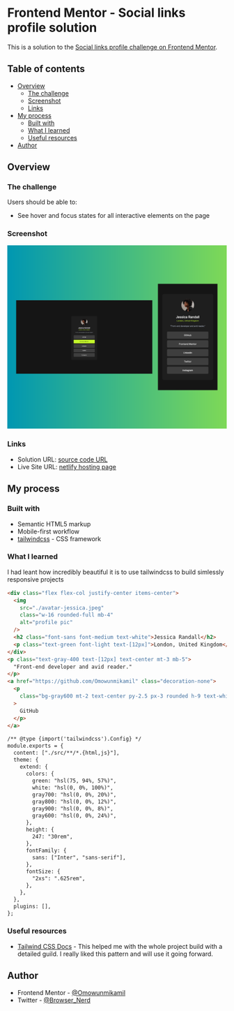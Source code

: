 # Frontend Mentor - Social links profile solution

This is a solution to the [Social links profile challenge on Frontend Mentor](https://www.frontendmentor.io/challenges/social-links-profile-UG32l9m6dQ).

## Table of contents

- [Overview](#overview)
  - [The challenge](#the-challenge)
  - [Screenshot](#screenshot)
  - [Links](#links)
- [My process](#my-process)
  - [Built with](#built-with)
  - [What I learned](#what-i-learned)
  - [Useful resources](#useful-resources)
- [Author](#author)

## Overview

### The challenge

Users should be able to:

- See hover and focus states for all interactive elements on the page

### Screenshot

![](./assets/images/socialprofile.png)

### Links

- Solution URL: [source code URL](https://github.com/Omowunmikamil/social-links-profile-main)
- Live Site URL: [netlify hosting page](https://socialprofilelink007.netlify.app)

## My process

### Built with

- Semantic HTML5 markup
- Mobile-first workflow
- [tailwindcss](https://tailwindcss.com) - CSS framework

### What I learned

I had leant how incredibly beautiful it is to use tailwindcss to build simlessly responsive projects

```html
<div class="flex flex-col justify-center items-center">
  <img
    src="./avatar-jessica.jpeg"
    class="w-16 rounded-full mb-4"
    alt="profile pic"
  />
  <h2 class="font-sans font-medium text-white">Jessica Randall</h2>
  <p class="text-green font-light text-[12px]">London, United Kingdom</p>
</div>
<p class="text-gray-400 text-[12px] text-center mt-3 mb-5">
  "Front-end developer and avid reader."
</p>
<a href="https://github.com/Omowunmikamil" class="decoration-none">
  <p
    class="bg-gray600 mt-2 text-center py-2.5 px-3 rounded h-9 text-white text-[14px] hover:bg-green active:bg-green-700 focus-color focus:color-green-500 hover:text-gray900"
  >
    GitHub
  </p>
</a>
```

```tailwind.config
/** @type {import('tailwindcss').Config} */
module.exports = {
  content: ["./src/**/*.{html,js}"],
  theme: {
    extend: {
      colors: {
        green: "hsl(75, 94%, 57%)",
        white: "hsl(0, 0%, 100%)",
        gray700: "hsl(0, 0%, 20%)",
        gray800: "hsl(0, 0%, 12%)",
        gray900: "hsl(0, 0%, 8%)",
        gray600: "hsl(0, 0%, 24%)",
      },
      height: {
        247: "30rem",
      },
      fontFamily: {
        sans: ["Inter", "sans-serif"],
      },
      fontSize: {
        "2xs": ".625rem",
      },
    },
  },
  plugins: [],
};
```

### Useful resources

- [Tailwind CSS Docs](https://tailwindcss.com) - This helped me with the whole project build with a detailed guild. I really liked this pattern and will use it going forward.

## Author

- Frontend Mentor - [@Omowunmikamil](https://www.frontendmentor.io/profile/Omowunmikamil)
- Twitter - [@Browser_Nerd](https://x.com/Browser_Nerd)
